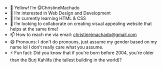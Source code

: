 - 👋 Yellow! I’m @ChristineMachado
- 👀 I’m interested in Web Design and Development
- 🌱 I’m currently learning HTML & CSS
- 💞️ I’m looking to collaborate on creating visual appealing website that helps at the same time!
- 📫 How to reach me via email: christinejmachado@gmail.com
- 😄 Pronouns: I don't do pronouns, just assume my gender based on my name lol I don't really care what you assume. 
- ⚡ Fun fact: Did you know that if you're born before 2004, you're older than the Burj Kahlifa (the tallest building in the world)?

<!---
ChristineMachado/ChristineMachado is a ✨ special ✨ repository because its `README.md` (this file) appears on your GitHub profile.
You can click the Preview link to take a look at your changes.
--->
